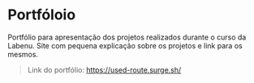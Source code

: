 # Portfóloio

Portfólio para apresentação dos projetos realizados durante o curso da Labenu. Site com pequena explicação sobre os projetos e link para os mesmos.

>Link do portfólio: https://used-route.surge.sh/

